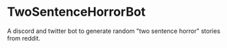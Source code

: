 # TwoSentenceHorrorBot
A discord and twitter bot to generate random "two sentence horror" stories from reddit.
